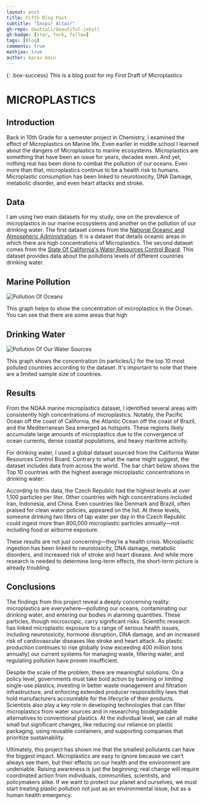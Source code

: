 ```yaml
---
layout: post
title: Fifth Blog Post
subtitle: "Inspir Altair"
gh-repo: daattali/beautiful-jekyll
gh-badge: [star, fork, follow]
tags: [Blog]
comments: true
mathjax: true
author: Aarav Amin
---
```

{: .box-success}
This is a blog post for my First Draft of Microplastics

# MICROPLASTICS

## Introduction

Back in 10th Grade for a semester project in Chemistry, I examined the effect of Microplastics on Marine life. Even earlier in middle school I learned about the dangers of Microplastics to marine ecosystems. Microplastics are something that have been an issue for years, decades even. And yet, nothing real has been done to combat the pollution of our oceans. Even more than that, microplastics continue to be a health risk to humans. Microplastic consumption has been linked to neurotoxicity, DNA Damage, metabolic disorder, and even heart attacks and stroke.

## Data

I am using two main datasets for my study, one on the prevalence of microplastics in our marine ecosystems and another on the pollution of our drinking water. The first dataset comes from the [National Oceanic and Atmospheric Administration](https://www.ncei.noaa.gov/products/microplastics). It is a dataset that details oceanic areas in which there are high concentrations of Microplastics. The second dataset comes from the [State Of California's Water Resources Control Board](https://catalog.data.gov/dataset/microplastics-in-drinking-water). This dataset provides data about the pollutions levels of different countries drinking water.

## Marine Pollution

![Pollution Of Oceans](https://aaravamin15.github.io/assets/img/Marine_Microplastics.png)

This graph helps to show the concentration of microplastics in the Ocean. You can see that there are some areas that high 

## Drinking Water

![Pollution Of Our Water Sources](https://aaravamin15.github.io/assets/img/Drinking_Pollutions.png)

This graph shows the concentration (in particles/L) for the top 10 most polluted countries according to the dataset. It's important to note that there are a limited sample size of countries.

## Results

From the NOAA marine microplastics dataset, I identified several areas with consistently high concentrations of microplastics. Notably, the Pacific Ocean off the coast of California, the Atlantic Ocean off the coast of Brazil, and the Mediterranean Sea emerged as hotspots. These regions likely accumulate large amounts of microplastics due to the convergence of ocean currents, dense coastal populations, and heavy maritime activity. 

For drinking water, I used a global dataset sourced from the California Water Resources Control Board. Contrary to what the name might suggest, the dataset includes data from across the world. The bar chart below shows the Top 10 countries with the highest average microplastic concentrations in drinking water:

According to this data, the Czech Republic had the highest levels at over 1,100 particles per liter. Other countries with high concentrations included Iran, Indonesia, and China. Even countries like Denmark and Brazil, often praised for clean water policies, appeared on the list. At these levels, someone drinking two liters of tap water per day in the Czech Republic could ingest more than 800,000 microplastic particles annually—not including food or airborne exposure.

These results are not just concerning—they’re a health crisis. Microplastic ingestion has been linked to neurotoxicity, DNA damage, metabolic disorders, and increased risk of stroke and heart disease. And while more research is needed to determine long-term effects, the short-term picture is already troubling.

## Conclusions

The findings from this project reveal a deeply concerning reality: microplastics are everywhere—polluting our oceans, contaminating our drinking water, and entering our bodies in alarming quantities. These particles, though microscopic, carry significant risks. Scientific research has linked microplastic exposure to a range of serious health issues, including neurotoxicity, hormone disruption, DNA damage, and an increased risk of cardiovascular diseases like stroke and heart attack. As plastic production continues to rise globally (now exceeding 400 million tons annually) our current systems for managing waste, filtering water, and regulating pollution have proven insufficient.

Despite the scale of the problem, there are meaningful solutions. On a policy level, governments must take bold action by banning or limiting single-use plastics, investing in better waste management and filtration infrastructure, and enforcing extended producer responsibility laws that hold manufacturers accountable for the lifecycle of their products. Scientists also play a key role in developing technologies that can filter microplastics from water sources and in researching biodegradable alternatives to conventional plastics. At the individual level, we can all make small but significant changes, like reducing our reliance on plastic packaging, using reusable containers, and supporting companies that prioritize sustainability.

Ultimately, this project has shown me that the smallest pollutants can have the biggest impact. Microplastics are easy to ignore because we can’t always see them, but their effects on our health and the environment are undeniable. Raising awareness is just the beginning; real change will require coordinated action from individuals, communities, scientists, and policymakers alike. If we want to protect our planet and ourselves, we must start treating plastic pollution not just as an environmental issue, but as a human health emergency.